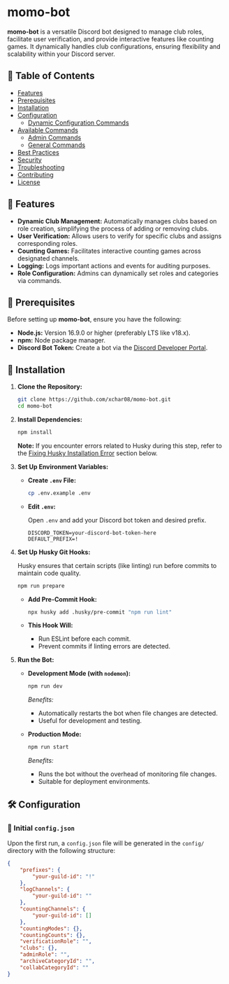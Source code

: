 # momo-bot

**momo-bot** is a versatile Discord bot designed to manage club roles, facilitate user verification, and provide interactive features like counting games. It dynamically handles club configurations, ensuring flexibility and scalability within your Discord server.

## 📖 Table of Contents

- [Features](#features)
- [Prerequisites](#prerequisites)
- [Installation](#installation)
- [Configuration](#configuration)
  - [Dynamic Configuration Commands](#dynamic-configuration-commands)
- [Available Commands](#available-commands)
  - [Admin Commands](#admin-commands)
  - [General Commands](#general-commands)
- [Best Practices](#best-practices)
- [Security](#security)
- [Troubleshooting](#troubleshooting)
- [Contributing](#contributing)
- [License](#license)

## 🎯 Features

- **Dynamic Club Management:** Automatically manages clubs based on role creation, simplifying the process of adding or removing clubs.
- **User Verification:** Allows users to verify for specific clubs and assigns corresponding roles.
- **Counting Games:** Facilitates interactive counting games across designated channels.
- **Logging:** Logs important actions and events for auditing purposes.
- **Role Configuration:** Admins can dynamically set roles and categories via commands.

## 🔧 Prerequisites

Before setting up **momo-bot**, ensure you have the following:

- **Node.js:** Version 16.9.0 or higher (preferably LTS like v18.x).
- **npm:** Node package manager.
- **Discord Bot Token:** Create a bot via the [Discord Developer Portal](https://discord.com/developers/applications).

## 🚀 Installation

1. **Clone the Repository:**

    ```bash
    git clone https://github.com/xchar08/momo-bot.git
    cd momo-bot
    ```

2. **Install Dependencies:**

    ```bash
    npm install
    ```

    **Note:** If you encounter errors related to Husky during this step, refer to the [Fixing Husky Installation Error](#fixing-husky-installation-error) section below.

3. **Set Up Environment Variables:**

    - **Create `.env` File:**

        ```bash
        cp .env.example .env
        ```

    - **Edit `.env`:**

        Open `.env` and add your Discord bot token and desired prefix.

        ```env
        DISCORD_TOKEN=your-discord-bot-token-here
        DEFAULT_PREFIX=!
        ```

4. **Set Up Husky Git Hooks:**

    Husky ensures that certain scripts (like linting) run before commits to maintain code quality.

    ```bash
    npm run prepare
    ```

    - **Add Pre-Commit Hook:**

        ```bash
        npx husky add .husky/pre-commit "npm run lint"
        ```

    - **This Hook Will:**
        - Run ESLint before each commit.
        - Prevent commits if linting errors are detected.

5. **Run the Bot:**

    - **Development Mode (with `nodemon`):**

        ```bash
        npm run dev
        ```

        *Benefits:*
        - Automatically restarts the bot when file changes are detected.
        - Useful for development and testing.

    - **Production Mode:**

        ```bash
        npm run start
        ```

        *Benefits:*
        - Runs the bot without the overhead of monitoring file changes.
        - Suitable for deployment environments.

## 🛠 Configuration

### 📄 Initial `config.json`

Upon the first run, a `config.json` file will be generated in the `config/` directory with the following structure:

```json
{
    "prefixes": {
        "your-guild-id": "!"
    },
    "logChannels": {
        "your-guild-id": ""
    },
    "countingChannels": {
        "your-guild-id": []
    },
    "countingModes": {},
    "countingCounts": {},
    "verificationRole": "",
    "clubs": {},
    "adminRole": "",
    "archiveCategoryId": "",
    "collabCategoryId": ""
}
```